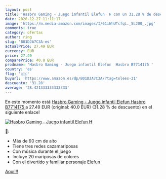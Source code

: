 ```yaml
---
layout: post
title: 'Hasbro Gaming - Juego infantil Elefun  H con un 31.28 % de descuento'
date: 2020-12-27 11:11:17
image: 'https://m.media-amazon.com/images/I/61iWhUTcfqL._SL200_.jpg'
comments: true
category: ofertas
author: ring
slug: 'B01DJA7C3A-es'
actualPrice: 27.49 EUR
currency: EUR
price: 27.49
comparePrice: 40.0 EUR
prodname: 'Hasbro Gaming - Juego infantil Elefun  Hasbro B7714175 '
country: 'es'
flag: '🇪🇸'
buyurl: 'https://www.amazon.es/dp/B01DJA7C3A/?tag=tolees-21'
descuento: '31.28'
average: '28.421333333333333'
---
```


En este momento está [Hasbro Gaming - Juego infantil Elefun  Hasbro B7714175 ](https://www.amazon.es/dp/B01DJA7C3A/?tag=tolees-21) a 27.49 EUR (original: 40.0 EUR) (31.28 %  de descuento) en el siguiente enlace!

[![Hasbro Gaming - Juego infantil Elefun  H](https://m.media-amazon.com/images/I/61iWhUTcfqL._SL200_.jpg)](https://www.amazon.es/dp/B01DJA7C3A/?tag=tolees-21)

🔎:

- Más de 90 cm de alto
- Tiene tres redes cazamariposas
- Con música durante el juego
- Incluye 20 mariposas de colores
- Con el divertido y familiar personaje Elefun

[Aquí!!!](https://www.amazon.es/dp/B01DJA7C3A/?tag=tolees-21)
